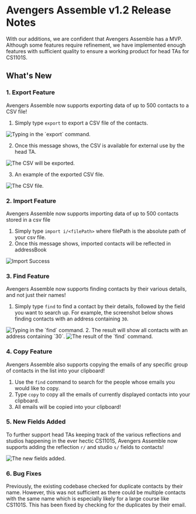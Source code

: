 # Avengers Assemble v1.2 Release Notes

With our additions, we are confident that Avengers Assemble has a MVP. Although some features require refinement, we have implemented enough features with sufficient quality to ensure a working product for head TAs for CS1101S.
## What's New
### 1. Export Feature
Avengers Assemble now supports exporting data of up to 500 contacts to a CSV file!

1. Simply type `export` to export a CSV file of the contacts. 
<img src="export_1.png" alt="Typing in the `export` command.">

2. Once this message shows, the CSV is available for external use by the head TA.
<img src="export_2.png" alt="The CSV will be exported.">

3. An example of the exported CSV file.
<img src="export_csv_result.png" alt="The CSV file.">

### 2. Import Feature
Avengers Assemble now supports importing data of up to 500 contacts stored in a csv file

1. Simply type `import i/<filePath>` where filePath is the absolute path of your csv file.
2. Once this message shows, imported contacts will be reflected in addressBook
<img src="import_1.png" alt="Import Success">

### 3. Find Feature
Avengers Assemble now supports finding contacts by their various details, and not just their names!

1. Simply type `find` to find a contact by their details, followed by the field you want to search up. For example, the screenshot below shows finding contacts with an address containing `30`.
<img src="find_1.png" alt="Typing in the `find` command.">
2. The result will show all contacts with an address containing `30`.
<img src="find_2.png" alt="The result of the `find` command.">

### 4. Copy Feature
Avengers Assemble also supports copying the emails of any specific group of contacts in the list into your clipboard!

1. Use the `find` command to search for the people whose emails you would like to copy.
2. Type `copy` to copy all the emails of currently displayed contacts into your clipboard.
3. All emails will be copied into your clipboard!

### 5. New Fields Added
To further support head TAs keeping track of the various reflections and studios happening in the ever hectic CS1101S, Avengers Assemble now supports adding the reflection `r/` and studio `s/` fields to contacts!

<img src="screenshot_1.2.png" alt="The new fields added.">

### 6. Bug Fixes
Previously, the existing codebase checked for duplicate contacts by their name. However, this was not sufficient as there could be multiple contacts with the same name which is especially likely for a large course like CS1101S. This has been fixed by checking for the duplicates by their email.

